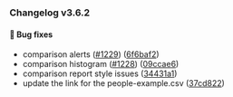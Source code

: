 ### Changelog v3.6.2

#### 🐛 Bug fixes

- comparison alerts ([#1229](https://github.com/ydataai/ydata-profiling/issues/1229)) ([6f6baf2](https://github.com/ydataai/ydata-profiling/commit/6f6baf2db01d1802eef8ce3ebc0612a37cffa3cf))
- comparison histogram ([#1228](https://github.com/ydataai/ydata-profiling/issues/1228)) ([09ccae6](https://github.com/ydataai/ydata-profiling/commit/09ccae66aad9a16528ac6eda755475cb76ca8228))
- comparison report style issues ([34431a1](https://github.com/ydataai/ydata-profiling/commit/34431a13d39fe0b9a5f58a6c739120a9df0e90c0))
- update the link for the people-example.csv ([37cd822](https://github.com/ydataai/ydata-profiling/commit/37cd822fc8fea7b3a4c9ea456fbd01be76f8391c))
